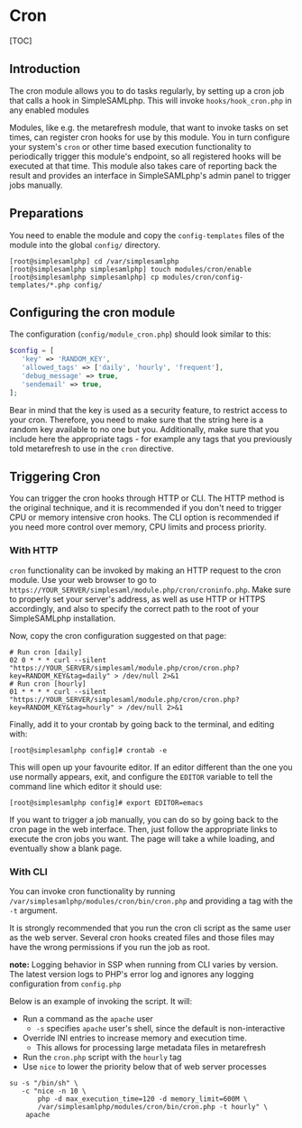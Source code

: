 # Cron

[TOC]

## Introduction

The cron module allows you to do tasks regularly, by setting up a cron
job that calls a hook in SimpleSAMLphp.  This will invoke
`hooks/hook_cron.php` in any enabled modules

Modules, like e.g. the metarefresh module, that want to invoke tasks
on set times, can register cron hooks for use by this module. You in turn
configure your system's `cron` or other time based execution functionality
to periodically trigger this module's endpoint, so all registered hooks
will be executed at that time. This module also takes care of reporting
back the result and provides an interface in SimpleSAMLphp's admin
panel to trigger jobs manually.

## Preparations

You need to enable the module and copy the `config-templates` files of the module into the global `config/` directory.

```shell
[root@simplesamlphp] cd /var/simplesamlphp
[root@simplesamlphp simplesamlphp] touch modules/cron/enable
[root@simplesamlphp simplesamlphp] cp modules/cron/config-templates/*.php config/
```

## Configuring the cron module

The configuration (`config/module_cron.php`) should look similar to this:

```php
$config = [
   'key' => 'RANDOM_KEY',
   'allowed_tags' => ['daily', 'hourly', 'frequent'],
   'debug_message' => true,
   'sendemail' => true,
];
```

Bear in mind that the key is used as a security feature, to restrict
access to your cron. Therefore, you need to make sure that the string
here is a random key available to no one but you. Additionally, make
sure that you include here the appropriate tags - for example any tags
that you previously told metarefresh to use in the `cron` directive.

## Triggering Cron

You can trigger the cron hooks through HTTP or CLI.  The HTTP method
is the original technique, and it is recommended if you don't need to
trigger CPU or memory intensive cron hooks.  The CLI option is
recommended if you need more control over memory, CPU limits and
process priority.

### With HTTP

`cron` functionality can be invoked by making an HTTP request to the
cron module.  Use your web browser to go to
`https://YOUR_SERVER/simplesaml/module.php/cron/croninfo.php`. Make
sure to properly set your server's address, as well as use HTTP or
HTTPS accordingly, and also to specify the correct path to the root of
your SimpleSAMLphp installation.

Now, copy the cron configuration suggested on that page:

```text
# Run cron [daily]
02 0 * * * curl --silent "https://YOUR_SERVER/simplesaml/module.php/cron/cron.php?key=RANDOM_KEY&tag=daily" > /dev/null 2>&1
# Run cron [hourly]
01 * * * * curl --silent "https://YOUR_SERVER/simplesaml/module.php/cron/cron.php?key=RANDOM_KEY&tag=hourly" > /dev/null 2>&1
```

Finally, add it to your crontab by going back to the terminal, and editing with:

```shell
[root@simplesamlphp config]# crontab -e
```

This will open up your favourite editor. If an editor different than
the one you use normally appears, exit, and configure the `EDITOR`
variable to tell the command line which editor it should use:

```shell
[root@simplesamlphp config]# export EDITOR=emacs
```

If you want to trigger a job manually, you can do
so by going back to the cron page in the web interface. Then, just
follow the appropriate links to execute the cron jobs you want. The
page will take a while loading, and eventually show a blank page.

### With CLI

You can invoke cron functionality by running
`/var/simplesamlphp/modules/cron/bin/cron.php` and providing a tag
with the `-t` argument.

It is strongly recommended that you run the cron cli script as the
same user as the web server.  Several cron hooks created files and
those files may have the wrong permissions if you run the job as root.

**note:** Logging behavior in SSP when running from CLI varies by
version. The latest version logs to PHP's error log and ignores any
logging configuration from `config.php`

Below is an example of invoking the script. It will:

* Run a command as the `apache` user
  * `-s` specifies `apache` user's shell, since the default is non-interactive
* Override INI entries to increase memory and execution time.
  * This allows for processing large metadata files in metarefresh
* Run the `cron.php` script with the `hourly` tag
* Use `nice` to lower the priority below that of web server processes

```shell
su -s "/bin/sh" \
   -c "nice -n 10 \
       php -d max_execution_time=120 -d memory_limit=600M \
       /var/simplesamlphp/modules/cron/bin/cron.php -t hourly" \
    apache
    
```
